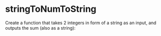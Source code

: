 # stringToNumToString
Create a function that takes 2 integers in form of a string as an input, and outputs the sum (also as a string):
